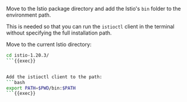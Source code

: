 Move to the Istio package directory and add the Istio's `bin` folder to the environment path. 


This is needed so that you can run the `istioctl` client in the terminal without specifying the full installation path.


Move to the current Istio directory:
```bash
cd istio-1.20.3/ 
```{{exec}}


Add the istioctl client to the path:
```bash
export PATH=$PWD/bin:$PATH
```{{exec}}